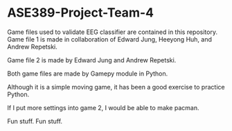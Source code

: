 # ASE389-Project-Team-4

Game files used to validate EEG classifier are contained in this repository.
Game file 1 is made in collaboration of Edward Jung, Heeyong Huh, and Andrew Repetski.

Game file 2 is made by Edward Jung and Andrew Repetski.

Both game files are made by Gamepy module in Python.

Although it is a simple moving game, it has been a good exercise to practice Python.

If I put more settings into game 2, I would be able to make pacman.

Fun stuff. Fun stuff.
